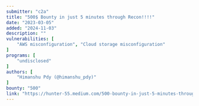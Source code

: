 ```yaml
---
submitter: "c2a"
title: "500$ Bounty in just 5 minutes through Recon!!!!"
date: "2023-03-05"
added: "2024-11-03"
description: ""
vulnerabilities: [
    "AWS misconfiguration", "Cloud storage misconfiguration"
]
programs: [
    "undisclosed"
]
authors: [
    "Himanshu Pdy (@himanshu_pdy)"
]
bounty: "500"
link: "https://hunter-55.medium.com/500-bounty-in-just-5-minutes-through-recon-5eeb6c299c3c"
---
```




